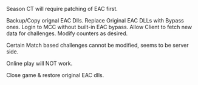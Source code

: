 Season CT will require patching of EAC first.

Backup/Copy orignal EAC Dlls.
Replace Original EAC DLLs with Bypass ones.
Login to MCC without built-in EAC bypass.
Allow Client to fetch new data for challenges.
Modify counters as desired.

Certain Match based challenges cannot be modified, seems to be server side.

Online play will NOT work.

Close game & restore original EAC dlls.